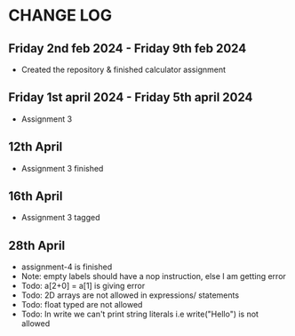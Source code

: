# CHANGE LOG

## Friday 2nd feb 2024 - Friday 9th feb 2024

- Created the repository & finished calculator assignment

## Friday 1st april 2024 - Friday 5th april 2024

- Assignment 3

## 12th April

- Assignment 3 finished

## 16th April

- Assignment 3 tagged

## 28th April
- assignment-4 is finished
- Note: empty labels should have a nop instruction, else I am getting error
- Todo: a[2+0] = a[1] is giving error 
- Todo: 2D arrays are not allowed in expressions/ statements
- Todo: float typed are not allowed
- Todo: In write we can't print string literals i.e write("Hello") is not allowed